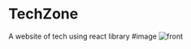 # TechZone
A website of tech using react library 
#image
![front](https://github.com/Mibek-Shrestha/chakra-ui-react/assets/79530597/091f5aba-ef09-428a-a3d9-41a6e6e77087)

